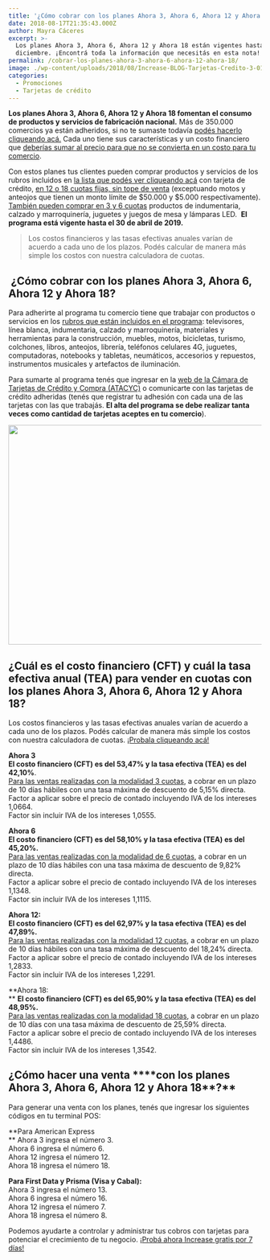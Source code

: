 ```yaml
---
title: '¿Cómo cobrar con los planes Ahora 3, Ahora 6, Ahora 12 y Ahora 18?'
date: 2018-08-17T21:35:43.000Z
author: Mayra Cáceres
excerpt: >-
  Los planes Ahora 3, Ahora 6, Ahora 12 y Ahora 18 están vigentes hasta el 31 de
  diciembre. ¡Encontrá toda la información que necesitás en esta nota!
permalink: /cobrar-los-planes-ahora-3-ahora-6-ahora-12-ahora-18/
image: ./wp-content/uploads/2018/08/Increase-BLOG-Tarjetas-Credito-3-011.png
categories:
  - Promociones
  - Tarjetas de crédito
---
```

**Los planes Ahora 3, Ahora 6, Ahora 12 y Ahora 18 fomentan el consumo de productos y servicios de fabricación nacional.** Más de 350.000 comercios ya están adheridos, si no te sumaste todavía [podés hacerlo cliqueando acá.](http://www.ahora12.gob.ar/comercios.php) Cada uno tiene sus características y un costo financiero que [deberías sumar al precio para que no se convierta en un costo para tu comercio](https://increasecard.com/ventas-con-tarjeta-en-cuotas-conoce-el-costo/).

Con estos planes tus clientes pueden comprar productos y servicios de los rubros incluidos en [la lista que podés ver cliqueando acá](http://www.ahora12.gob.ar/rubros.htm) con tarjeta de crédito, [en 12 o 18 cuotas fijas, sin tope de venta](https://increasecard.com/vender-en-cuotas-con-ahora-12-todo-lo-que-tenes-que-saber/) (exceptuando motos y anteojos que tienen un monto límite de $50.000 y $5.000 respectivamente). [También pueden comprar en 3 y 6 cuotas](https://increasecard.com/vender-en-cuotas-con-ahora-3-y-ahora-6-todo-lo-que-tenes-que-saber/) productos de indumentaria, calzado y marroquinería, juguetes y juegos de mesa y lámparas LED.  **El programa está vigente hasta el 30 de abril de 2019.**

> Los costos financieros y las tasas efectivas anuales varían de acuerdo a cada uno de los plazos. Podés calcular de manera más simple los costos con nuestra calculadora de cuotas.

##  ¿Cómo cobrar con los planes Ahora 3, Ahora 6, Ahora 12 y Ahora 18?

Para adherirte al programa tu comercio tiene que trabajar con productos o servicios en los [rubros que están incluidos en el programa](http://www.ahora12.gob.ar/rubros.htm): televisores, línea blanca, indumentaria, calzado y marroquinería, materiales y herramientas para la construcción, muebles, motos, bicicletas, turismo, colchones, libros, anteojos, librería, teléfonos celulares 4G, juguetes, computadoras, notebooks y tabletas, neumáticos, accesorios y repuestos, instrumentos musicales y artefactos de iluminación.

Para sumarte al programa tenés que ingresar en la [web de la Cámara de Tarjetas de Crédito y Compra (ATACYC)](http://www.atacyc.com.ar/) o comunicarte con las tarjetas de crédito adheridas (tenés que registrar tu adhesión con cada una de las tarjetas con las que trabajás. **El alta del programa se debe realizar tanta veces como cantidad de tarjetas aceptes en tu comercio**).

[<img class="aligncenter wp-image-4735 size-full" src="https://d1nzec96y7u1ro.cloudfront.net/wp-content/uploads/2018/08/07165336/Banner-News-01.png" alt="" width="885" height="437" srcset="https://d1nzec96y7u1ro.cloudfront.net/wp-content/uploads/2018/08/07165336/Banner-News-01.png 885w, https://d1nzec96y7u1ro.cloudfront.net/wp-content/uploads/2018/08/07165336/Banner-News-01-300x148.png 300w, https://d1nzec96y7u1ro.cloudfront.net/wp-content/uploads/2018/08/07165336/Banner-News-01-768x379.png 768w" sizes="(max-width: 885px) 100vw, 885px" />](https://goo.gl/1vomW5)

## **¿Cuál es el costo financiero (CFT) y cuál la tasa efectiva anual (TEA) para vender en cuotas con l**os planes Ahora 3, Ahora 6, Ahora 12 y Ahora 18?

Los costos financieros y las tasas efectivas anuales varían de acuerdo a cada uno de los plazos. Podés calcular de manera más simple los costos con nuestra calculadora de cuotas. [¡Probala cliqueando acá!](https://increasecard.com/calculadora/)

**Ahora 3  
El costo financiero (CFT) es del 53,47% y la tasa efectiva (TEA) es del 42,10%**.  
[Para las ventas realizadas con la modalidad 3 cuotas](https://increasecard.com/vender-en-cuotas-con-ahora-3-y-ahora-6-todo-lo-que-tenes-que-saber/), a cobrar en un plazo de 10 días hábiles con una tasa máxima de descuento de 5,15% directa.  
Factor a aplicar sobre el precio de contado incluyendo IVA de los intereses 1,0664.  
Factor sin incluir IVA de los intereses 1,0555.

**Ahora 6  
El costo financiero (CFT) es del 58,10% y la tasa efectiva (TEA) es del 45,20%.**  
[Para las ventas realizadas con la modalidad de 6 cuotas](https://increasecard.com/vender-en-cuotas-con-ahora-3-y-ahora-6-todo-lo-que-tenes-que-saber/), a cobrar en un plazo de 10 días hábiles con una tasa máxima de descuento de 9,82% directa.  
Factor a aplicar sobre el precio de contado incluyendo IVA de los intereses 1,1348.  
Factor sin incluir IVA de los intereses 1,1115.

**Ahora 12:**  
**El costo financiero (CFT) es del 62,97% y la tasa efectiva (TEA) es del 47,89%.**  
[Para las ventas realizadas con la modalidad 12 cuotas](https://increasecard.com/vender-en-cuotas-con-ahora-12-todo-lo-que-tenes-que-saber/), a cobrar en un plazo de 10 días hábiles con una tasa máxima de descuento del 18,24% directa.  
Factor a aplicar sobre el precio de contado incluyendo IVA de los intereses 1,2833.  
Factor sin incluir IVA de los intereses 1,2291.

**Ahora 18:  
** **El costo financiero (CFT) es del 65,90% y la tasa efectiva (TEA) es del 48,95%.**  
[Para las ventas realizadas con la modalidad 18 cuotas](https://increasecard.com/vender-en-cuotas-con-ahora-18-todo-lo-que-tenes-que-saber/), a cobrar en un plazo de 10 días con una tasa máxima de descuento de 25,59% directa.  
Factor a aplicar sobre el precio de contado incluyendo IVA de los intereses 1,4486.  
Factor sin incluir IVA de los intereses 1,3542.

## **¿Cómo hacer una venta ****con l**os planes Ahora 3, Ahora 6, Ahora 12 y Ahora 18**?**

Para generar una venta con los planes, tenés que ingresar los siguientes códigos en tu terminal POS:

**Para American Express  
** Ahora 3 ingresa el número 3.  
Ahora 6 ingresa el número 6.  
Ahora 12 ingresa el número 12.  
Ahora 18 ingresa el número 18.

**Para First Data y Prisma (Visa y Cabal):**  
Ahora 3 ingresa el número 13.  
Ahora 6 ingresa el número 16.  
Ahora 12 ingresa el número 7.  
Ahora 18 ingresa el número 8.

Podemos ayudarte a controlar y administrar tus cobros con tarjetas para potenciar el crecimiento de tu negocio. [¡Probá ahora Increase gratis por 7 días!](https://goo.gl/1vomW5)
